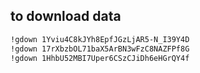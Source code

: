 



## to download data

```bash
!gdown 1Yviu4C8kJYh8EpfJGzLjAR5-N_I39Y4D
!gdown 17rXbzbOL71baX5ArBN3wFzC8NAZFPf8G
!gdown 1HhbU52MBI7Uper6CSzCJiDh6eHGrQY4f
```